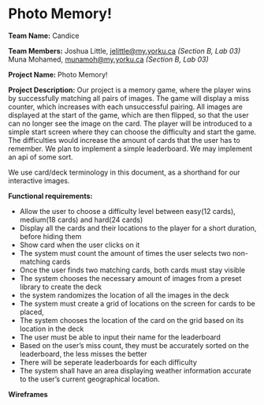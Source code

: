 # Photo Memory!
**Team Name:** Candice 

**Team Members:**
Joshua Little, jelittle@my.yorku.ca  *(Section B, Lab 03)*
Muna Mohamed, munamoh@my.yorku.ca *(Section B, Lab 03)*

**Project Name:** Photo Memory!

**Project Description:**
Our project is a memory game, where the player wins by successfully matching all pairs of images. The game will display a miss counter, which increases with each unsuccessful pairing. All images are displayed at the start of the game, which are then flipped, so that the user can no longer see the image on the card. The player will be introduced to a simple start screen where they can choose the difficulty and start the game. The difficulties would increase the amount of cards that the user has to remember. We plan to implement a simple leaderboard. We may implement an api of some sort.

We use card/deck terminology in this document, as a shorthand for our interactive images.

**Functional requirements:**
- Allow the user to choose a difficulty level between easy(12 cards), medium(18 cards) and hard(24 cards)
- Display all the cards and their locations to the player for a short duration, before hiding them
- Show card when the user clicks on it
- The system must count the amount of times the user selects two non-matching cards
- Once the user finds two matching cards, both cards must stay visible
- The system chooses the necessary amount of images from a preset library to create the deck
- the system randomizes the location of all the images in the deck
- The system must create a grid of locations on the screen for cards to be placed, 
- The system chooses the location of the card on the grid based on its location in the deck
- The user must be able to input their name for the leaderboard 
- Based on the user’s miss count, they must be accurately sorted on the leaderboard, the less misses the better
- There will be seperate leaderboards for each difficulty
- The system shall have an area displaying weather information accurate to the user’s current geographical location. 




**Wireframes**

